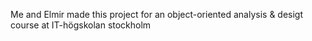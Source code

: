 Me and Elmir made this project for an object-oriented analysis & desigt course at IT-högskolan stockholm
